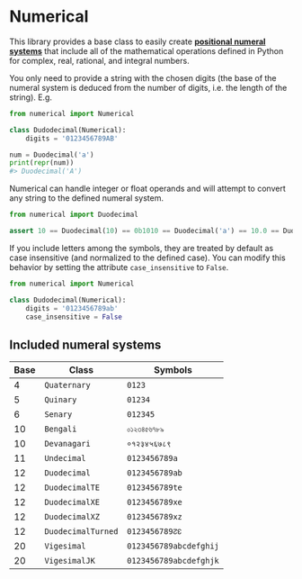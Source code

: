 # Numerical

This library provides a base class to easily create [**positional numeral systems**][1]
that include all of the mathematical operations defined in Python for complex, real,
rational, and integral numbers.

You only need to provide a string with the chosen digits (the base of the numeral
system is deduced from the number of digits, i.e. the length of the string). E.g.

```python
from numerical import Numerical

class Dudodecimal(Numerical):
    digits = '0123456789AB'

num = Duodecimal('a')
print(repr(num))
#> Duodecimal('A')
```` 

Numerical can handle integer or float operands and will attempt to convert any
string to the defined numeral system.

```python
from numerical import Duodecimal

assert 10 == Duodecimal(10) == 0b1010 == Duodecimal('a') == 10.0 == DuodecimalXZ('A')
```


If you include letters among the symbols, they are treated by default as case
insensitive (and normalized to the defined case). You can modify this behavior
by setting the attribute `case_insensitive` to `False`.

```python
from numerical import Numerical

class Dudodecimal(Numerical):
    digits = '0123456789ab'
    case_insensitive = False
```

## Included numeral systems

| Base | Class              | Symbols                |
| ---- | ------------------ | ---------------------- |
| 4    | `Quaternary`       | `0123`                 |
| 5    | `Quinary`          | `01234`                |
| 6    | `Senary`           | `012345`               |
| 10   | `Bengali`          | `০১২৩৪৫৬৭৮৯`         |
| 10   | `Devanagari`       | `०१२३४५६७८९`           |
| 11   | `Undecimal`        | `0123456789a`          |
| 12   | `Duodecimal`       | `0123456789ab`         |
| 12   | `DuodecimalTE`     | `0123456789te`         |
| 12   | `DuodecimalXE`     | `0123456789xe`         |
| 12   | `DuodecimalXZ`     | `0123456789xz`         |
| 12   | `DuodecimalTurned` | <code>0123456789&#x218a;&#x218b;</code> |
| 20   | `Vigesimal`        | `0123456789abcdefghij` |
| 20   | `VigesimalJK`      | `0123456789abcdefghjk` |

[1]: https://en.wikipedia.org/wiki/Positional_notation
